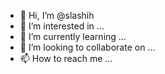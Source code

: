 - 👋 Hi, I’m @slashih
- 👀 I’m interested in ...
- 🌱 I’m currently learning ...
- 💞️ I’m looking to collaborate on ...
- 📫 How to reach me ...

<!---
slashih/slashih is a ✨ special ✨ repository because its `README.md` (this file) appears on your GitHub profile.
You can click the Preview link to take a look at your changes.
--->
